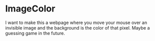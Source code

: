 # ImageColor
I want to make this a webpage where you move your mouse over an invisible image and the background is the color of that pixel. Maybe a guessing game in the future.
